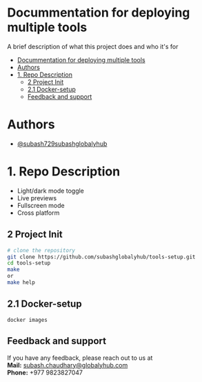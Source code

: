 
# Docummentation for deploying multiple tools

A brief description of what this project does and who it's for

- [Docummentation for deploying multiple tools](#docummentation-for-deploying-multiple-tools)
- [Authors](#authors)
- [1. Repo Description](#1-repo-description)
  - [2 Project Init](#2-project-init)
  - [2.1 Docker-setup](#21-docker-setup)
  - [Feedback and support](#feedback-and-support)


# Authors

- [@subash729subashglobalyhub](https://github.com/subashglobalyhub)


# 1. Repo Description

- Light/dark mode toggle
- Live previews
- Fullscreen mode
- Cross platform

## 2 Project Init
```bash
# clone the repository
git clone https://github.com/subashglobalyhub/tools-setup.git
cd tools-setup
make 
or
make help
```

## 2.1 Docker-setup
```
docker images
```


## Feedback and support

If you have any feedback, please reach out to us at <br> 
**Mail:** subash.chaudhary@globalyhub.com <br>
**Phone:** +977 9823827047 <br>


